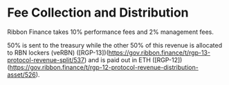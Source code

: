 # Fee Collection and Distribution

Ribbon Finance takes 10% performance fees and 2% management fees. 

50% is sent to the treasury while the other 50% of this revenue is allocated to RBN lockers (veRBN) ([RGP-13])(https://gov.ribbon.finance/t/rgp-13-protocol-revenue-split/537) and is paid out in ETH ([RGP-12])(https://gov.ribbon.finance/t/rgp-12-protocol-revenue-distribution-asset/526).
